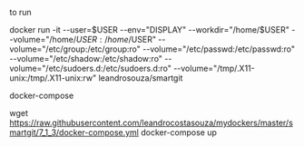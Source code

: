 to run

  docker run -it --user=$USER --env="DISPLAY" --workdir="/home/$USER" --volume="/home/$USER:/home/$USER" --volume="/etc/group:/etc/group:ro" --volume="/etc/passwd:/etc/passwd:ro" --volume="/etc/shadow:/etc/shadow:ro" --volume="/etc/sudoers.d:/etc/sudoers.d:ro" --volume="/tmp/.X11-unix:/tmp/.X11-unix:rw" leandrosouza/smartgit

docker-compose

  wget https://raw.githubusercontent.com/leandrocostasouza/mydockers/master/smartgit/7_1_3/docker-compose.yml
  docker-compose up
  
